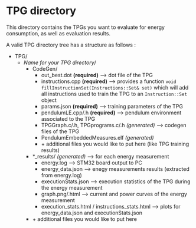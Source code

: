 # TPG directory

This directory contains the TPGs you want to evaluate for energy consumption, as well as evaluation results.

A valid TPG directory tree has a structure as follows :

* TPG/
    * *Name for your TPG directory*/
        * CodeGen/
            * out_best.dot **(required)** --> dot file of the TPG
            * instructions.cpp **(required)** --> provides a function `void fillInstructionSet(Instructions::Set& set)` which will add all instructions used to train the TPG to an `Instruction::Set` object
            * params.json **(required)** --> training parameters of the TPG
            * pendulumLE.cpp/.h **(required)** --> pendulum environment associated to the TPG
            * TPGGraph.c/.h, TPGprograms.c/.h *(generated)* --> codegen files of the TPG
            * PendulumEmbeddedMeasures.elf *(generated)*
            * \+ additional files you would like to put here (like TPG training results)
        * *_results/ *(generated)* --> for each energy measurement
            * energy.log    --> STM32 board output to PC
            * energy_data.json  --> enegy measurements results (extracted from energy.log)
            * executionStats.json --> execution statistics of the TPG during the energy measurement
            * graph.png/.html --> current and power curves of the energy measurement
            * execution_stats.html / instructions_stats.html --> plots for energy_data.json and executionStats.json
        * \+ additional files you would like to put here 
